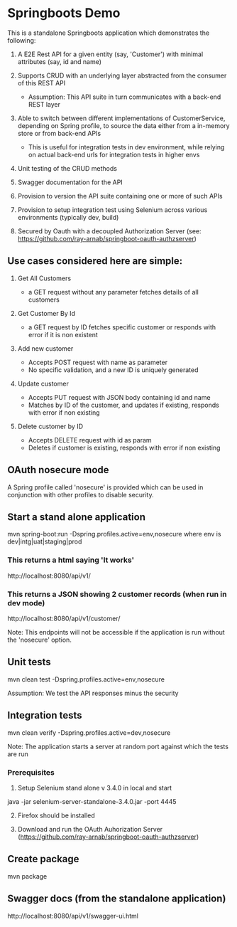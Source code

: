 # Springboots Demo


This is a standalone Springboots application which demonstrates the following:

1. A E2E Rest API for a given entity (say, 'Customer') with minimal attributes (say, id and name)
 
2. Supports CRUD with an underlying layer abstracted from the consumer of this REST API
	- Assumption: This API suite in turn communicates with a back-end REST layer

3. Able to switch between different implementations of CustomerService, depending on Spring profile, to source the data either from a in-memory store or from back-end APIs
	- This is useful for integration tests in dev environment, while relying on actual back-end urls for integration tests in higher envs
	
3. Unit testing of the CRUD methods

4. Swagger documentation for the API

5. Provision to version the API suite containing one or more of such APIs
	
6. Provision to setup integration test using Selenium across various environments (typically dev, build)

7. Secured by Oauth with a decoupled Authorization Server (see: https://github.com/ray-arnab/springboot-oauth-authzserver)



## Use cases considered here are simple:

1. Get All Customers
	- a GET request without any parameter fetches details of all customers
	
2. Get Customer By Id
	- a GET request by ID fetches specific customer or responds with error if it is non existent

3. Add new customer 
	- Accepts POST request with name as parameter
	- No specific validation, and a new ID is uniquely generated

4. Update customer 
	- Accepts PUT request with JSON body containing id and name
	- Matches by ID of the customer, and updates if existing, responds with error if non existing

5. Delete customer by ID
	- Accepts DELETE request with id as param
	- Deletes if customer is existing, responds with error if non existing



## OAuth nosecure mode
A Spring profile called 'nosecure' is provided which can be used in conjunction with other profiles to disable security.



## Start a stand alone application
mvn spring-boot:run -Dspring.profiles.active=env,nosecure
where env is dev|intg|uat|staging|prod


### This returns a html saying 'It works'

http://localhost:8080/api/v1/

	
### This returns a JSON showing 2 customer records (when run in dev mode)

http://localhost:8080/api/v1/customer/


Note: This endpoints will not be accessible if the application is run without the 'nosecure' option.



## Unit tests
mvn clean test -Dspring.profiles.active=env,nosecure

Assumption: We test the API responses minus the security



## Integration tests 
mvn clean verify -Dspring.profiles.active=dev,nosecure

Note: The application starts a server at random port against which the tests are run

### Prerequisites

1. Setup Selenium stand alone v 3.4.0 in local and start

java -jar selenium-server-standalone-3.4.0.jar -port 4445

2. Firefox should be installed

3. Download and run the OAuth Auhorization Server (https://github.com/ray-arnab/springboot-oauth-authzserver)



## Create package 
mvn package




## Swagger docs (from the standalone application)
http://localhost:8080/api/v1/swagger-ui.html
